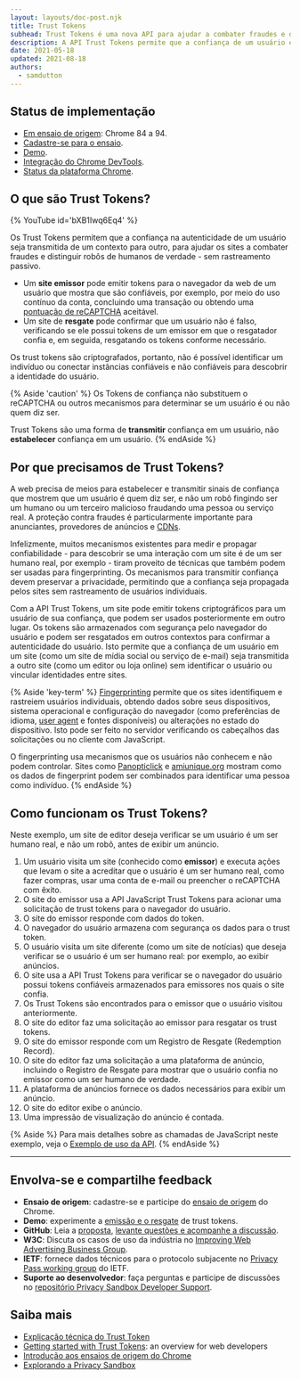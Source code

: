 ```yaml
---
layout: layouts/doc-post.njk
title: Trust Tokens
subhead: Trust Tokens é uma nova API para ajudar a combater fraudes e distinguir robôs de humanos de verdade, sem rastreamento passivo.
description: A API Trust Tokens permite que a confiança de um usuário em um contexto seja transmitida a outro contexto, sem identificar o usuário ou vincular identidades entre os dois contextos. A API permite que uma origem emita tokens criptográficos para um usuário de sua confiança. Os tokens são armazenados pelo navegador do usuário. O navegador pode então usar os tokens em outros contextos para avaliar a autenticidade do usuário.
date: 2021-05-18
updated: 2021-08-18
authors:
  - samdutton
---
```


## Status de implementação

- [Em ensaio de origem](/docs/web-platform/origin-trials/): Chrome 84 a 94.
- [Cadastre-se para o ensaio](/origintrials/#/view_trial/2479231594867458049).
- [Demo](https://trust-token-demo.glitch.me/).
- [Integração do Chrome DevTools](https://developers.google.com/web/updates/2021/01/devtools?utm_source=devtools#trust-token).
- [Status da plataforma Chrome](https://www.chromestatus.com/feature/5078049450098688).

## O que são Trust Tokens?

{% YouTube id='bXB1Iwq6Eq4' %}

Os Trust Tokens permitem que a confiança na autenticidade de um usuário seja transmitida de um contexto para outro, para ajudar os sites a combater fraudes e distinguir robôs de humanos de verdade - sem rastreamento passivo.

- Um **site emissor** pode emitir tokens para o navegador da web de um usuário que mostra que são confiáveis, por exemplo, por meio do uso contínuo da conta, concluindo uma transação ou obtendo uma [pontuação de reCAPTCHA](https://developers.google.com/recaptcha) aceitável.
- Um site de **resgate** pode confirmar que um usuário não é falso, verificando se ele possui tokens de um emissor em que o resgatador confia e, em seguida, resgatando os tokens conforme necessário.

Os trust tokens são criptografados, portanto, não é possível identificar um indivíduo ou conectar instâncias confiáveis e não confiáveis para descobrir a identidade do usuário.

{% Aside 'caution' %} Os Tokens de confiança não substituem o reCAPTCHA ou outros mecanismos para determinar se um usuário é ou não quem diz ser.

Trust Tokens são uma forma de **transmitir** confiança em um usuário, não **estabelecer** confiança em um usuário. {% endAside %}

## Por que precisamos de Trust Tokens?

A web precisa de meios para estabelecer e transmitir sinais de confiança que mostrem que um usuário é quem diz ser, e não um robô fingindo ser um humano ou um terceiro malicioso fraudando uma pessoa ou serviço real. A proteção contra fraudes é particularmente importante para anunciantes, provedores de anúncios e [CDNs](https://www.cloudflare.com/en-gb/learning/cdn/what-is-a-cdn/).

Infelizmente, muitos mecanismos existentes para medir e propagar confiabilidade - para descobrir se uma interação com um site é de um ser humano real, por exemplo - tiram proveito de técnicas que também podem ser usadas para fingerprinting. Os mecanismos para transmitir confiança devem preservar a privacidade, permitindo que a confiança seja propagada pelos sites sem rastreamento de usuários individuais.

Com a API Trust Tokens, um site pode emitir tokens criptográficos para um usuário de sua confiança, que podem ser usados posteriormente em outro lugar. Os tokens são armazenados com segurança pelo navegador do usuário e podem ser resgatados em outros contextos para confirmar a autenticidade do usuário. Isto permite que a confiança de um usuário em um site (como um site de mídia social ou serviço de e-mail) seja transmitida a outro site (como um editor ou loja online) sem identificar o usuário ou vincular identidades entre sites.

{% Aside 'key-term' %}  [Fingerprinting](https://w3c.github.io/fingerprinting-guidance/#passive) permite que os sites identifiquem e rastreiem usuários individuais, obtendo dados sobre seus dispositivos, sistema operacional e configuração do navegador (como preferências de idioma, [user agent](https://developer.mozilla.org/docs/Web/API/NavigatorID/userAgent) e fontes disponíveis) ou alterações no estado do dispositivo. Isto pode ser feito no servidor verificando os cabeçalhos das solicitações ou no cliente com JavaScript.

O fingerprinting usa mecanismos que os usuários não conhecem e não podem controlar. Sites como [Panopticlick](https://panopticlick.eff.org/) e [amiunique.org](https://amiunique.org/) mostram como os dados de fingerprint podem ser combinados para identificar uma pessoa como indivíduo. {% endAside %}

## Como funcionam os Trust Tokens?

Neste exemplo, um site de editor deseja verificar se um usuário é um ser humano real, e não um robô, antes de exibir um anúncio.

1. Um usuário visita um site (conhecido como **emissor**) e executa ações que levam o site a acreditar que o usuário é um ser humano real, como fazer compras, usar uma conta de e-mail ou preencher o reCAPTCHA com êxito.
2. O site do emissor usa a API JavaScript Trust Tokens para acionar uma solicitação de trust tokens para o navegador do usuário.
3. O site do emissor responde com dados do token.
4. O navegador do usuário armazena com segurança os dados para o trust token.
5. O usuário visita um site diferente (como um site de notícias) que deseja verificar se o usuário é um ser humano real: por exemplo, ao exibir anúncios.
6. O site usa a API Trust Tokens para verificar se o navegador do usuário possui tokens confiáveis armazenados para emissores nos quais o site confia.
7. Os Trust Tokens são encontrados para o emissor que o usuário visitou anteriormente.
8. O site do editor faz uma solicitação ao emissor para resgatar os trust tokens.
9. O site do emissor responde com um Registro de Resgate (Redemption Record).
10. O site do editor faz uma solicitação a uma plataforma de anúncio, incluindo o Registro de Resgate para mostrar que o usuário confia no emissor como um ser humano de verdade.
11. A plataforma de anúncios fornece os dados necessários para exibir um anúncio.
12. O site do editor exibe o anúncio.
13. Uma impressão de visualização do anúncio é contada.

{% Aside %} Para mais detalhes sobre as chamadas de JavaScript neste exemplo, veja o [Exemplo de uso da API](https://web.dev/articles/trust-tokens#sample_api_usage). {% endAside %}

---

## Envolva-se e compartilhe feedback

- **Ensaio de origem**: cadastre-se e participe do [ensaio de origem](/origintrials/#/view_trial/2479231594867458049) do Chrome.
- **Demo**: experimente a [emissão e o resgate](https://trust-token-demo.glitch.me/) de trust tokens.
- **GitHub**: Leia a [proposta](https://github.com/WICG/trust-token-api), [levante questões e acompanhe a discussão](https://github.com/WICG/trust-token-api/issues).
- **W3C**: Discuta os casos de uso da indústria no [Improving Web Advertising Business Group](https://www.w3.org/community/web-adv/participants).
- **IETF**: fornece dados técnicos para o protocolo subjacente no [Privacy Pass working group](https://datatracker.ietf.org/wg/privacypass/about/) do IETF.
- **Suporte ao desenvolvedor**: faça perguntas e participe de discussões no [repositório Privacy Sandbox Developer Support](https://github.com/GoogleChromeLabs/privacy-sandbox-dev-support).

## Saiba mais

- [Explicação técnica do Trust Token](https://github.com/dvorak42/trust-token-api)
- [Getting started with Trust Tokens](https://web.dev/articles/trust-tokens): an overview for web developers
- [Introdução aos ensaios de origem do Chrome](https://web.dev/origin-trials)
- [Explorando a Privacy Sandbox](https://web.dev/digging-into-the-privacy-sandbox)
